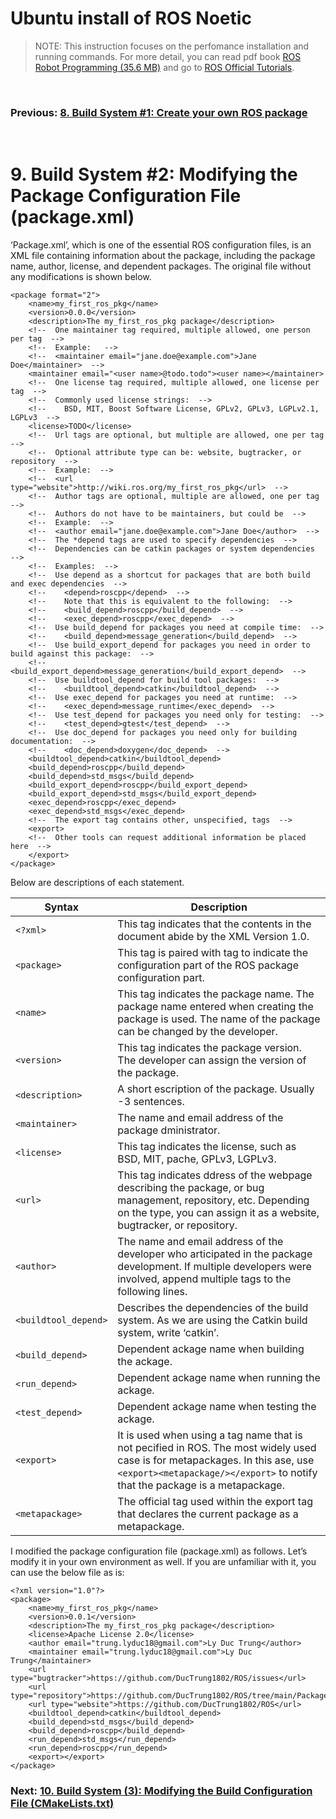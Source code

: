 # **Ubuntu install of ROS Noetic**

> NOTE: This instruction focuses on the perfomance installation and running commands. For more detail, you can read pdf book [ROS Robot Programming (35.6 MB)](https://www.robotis.com/service/download.php?no=719) and go to [ROS Official Tutorials](https://wiki.ros.org/ROS/Tutorials).

<br>

### Previous: [8. Build System #1: Create your own ROS package](8_Build_System_(1)_Create_your_own_ROS_package.md)

<br>

# 9. Build System #2: Modifying the Package Configuration File (package.xml)

‘Package.xml’, which is one of the essential ROS configuration files, is an XML file containing
information about the package, including the package name, author, license, and dependent
packages. The original file without any modifications is shown below.

    <package format="2">
        <name>my_first_ros_pkg</name>
        <version>0.0.0</version>
        <description>The my_first_ros_pkg package</description>
        <!--  One maintainer tag required, multiple allowed, one person per tag  -->
        <!--  Example:   -->
        <!--  <maintainer email="jane.doe@example.com">Jane Doe</maintainer>  -->
        <maintainer email="<user name>@todo.todo"><user name></maintainer>
        <!--  One license tag required, multiple allowed, one license per tag  -->
        <!--  Commonly used license strings:  -->
        <!--    BSD, MIT, Boost Software License, GPLv2, GPLv3, LGPLv2.1, LGPLv3  -->
        <license>TODO</license>
        <!--  Url tags are optional, but multiple are allowed, one per tag  -->
        <!--  Optional attribute type can be: website, bugtracker, or repository  -->
        <!--  Example:  -->
        <!--  <url type="website">http://wiki.ros.org/my_first_ros_pkg</url>  -->
        <!--  Author tags are optional, multiple are allowed, one per tag  -->
        <!--  Authors do not have to be maintainers, but could be  -->
        <!--  Example:  -->
        <!--  <author email="jane.doe@example.com">Jane Doe</author>  -->
        <!--  The *depend tags are used to specify dependencies  -->
        <!--  Dependencies can be catkin packages or system dependencies  -->
        <!--  Examples:  -->
        <!--  Use depend as a shortcut for packages that are both build and exec dependencies  -->
        <!--    <depend>roscpp</depend>  -->
        <!--    Note that this is equivalent to the following:  -->
        <!--    <build_depend>roscpp</build_depend>  -->
        <!--    <exec_depend>roscpp</exec_depend>  -->
        <!--  Use build_depend for packages you need at compile time:  -->
        <!--    <build_depend>message_generation</build_depend>  -->
        <!--  Use build_export_depend for packages you need in order to build against this package:  -->
        <!--    <build_export_depend>message_generation</build_export_depend>  -->
        <!--  Use buildtool_depend for build tool packages:  -->
        <!--    <buildtool_depend>catkin</buildtool_depend>  -->
        <!--  Use exec_depend for packages you need at runtime:  -->
        <!--    <exec_depend>message_runtime</exec_depend>  -->
        <!--  Use test_depend for packages you need only for testing:  -->
        <!--    <test_depend>gtest</test_depend>  -->
        <!--  Use doc_depend for packages you need only for building documentation:  -->
        <!--    <doc_depend>doxygen</doc_depend>  -->
        <buildtool_depend>catkin</buildtool_depend>
        <build_depend>roscpp</build_depend>
        <build_depend>std_msgs</build_depend>
        <build_export_depend>roscpp</build_export_depend>
        <build_export_depend>std_msgs</build_export_depend>
        <exec_depend>roscpp</exec_depend>
        <exec_depend>std_msgs</exec_depend>
        <!--  The export tag contains other, unspecified, tags  -->
        <export>
        <!--  Other tools can request additional information be placed here  -->
        </export>
    </package>

Below are descriptions of each statement.

| Syntax      | Description |
| ----------- | ----------- |
| `<?xml>`     | This tag indicates that the contents in the document abide by the XML Version 1.0. |
| `<package>`   | This tag is paired with </package> tag to indicate the configuration part of the ROS package configuration part.        |
| `<name>`   | This tag indicates the package name. The package name entered when creating the package is used. The name of the package can be changed by the developer.        |
| `<version>`   | This tag indicates the package version. The developer can assign the version of the package.        |
| `<description>`   | A short  escription of the package. Usually  -3 sentences.        |
| `<maintainer>`   | The name and email address of the package  dministrator.        |
| `<license>`   | This tag indicates the license, such as BSD, MIT,  pache, GPLv3, LGPLv3.        |
| `<url>`   | This tag indicates  ddress of the webpage describing the package, or bug management, repository, etc. Depending on the type, you can assign it as a website, bugtracker, or repository.        |
| `<author>`   | The name and email address of the developer who  articipated in the package development. If multiple developers were involved, append multiple <author> tags to the following lines.        |
| `<buildtool_depend>`   | Describes the dependencies of the build system. As we are using the Catkin build system, write ‘catkin’.        |
| `<build_depend>`   | Dependent  ackage name when building the  ackage.        |
| `<run_depend>`   | Dependent  ackage name when running the  ackage.        |
| `<test_depend>`   | Dependent  ackage name when testing the  ackage.        |
| `<export>`   | It is used when using a tag name that is not  pecified in ROS. The most widely used case is for metapackages. In this  ase, use `<export><metapackage/></export>` to notify that the package is a metapackage.        |
| `<metapackage>`   | The official tag used within the export tag that declares the current package as a metapackage.        |

I modified the package configuration file (package.xml) as follows. Let’s modify it in your own environment as well. If you are unfamiliar with it, you can use the below file as is:

    <?xml version="1.0"?>
    <package>
        <name>my_first_ros_pkg</name>
        <version>0.0.1</version>
        <description>The my_first_ros_pkg package</description>
        <license>Apache License 2.0</license>
        <author email="trung.lyduc18@gmail.com">Ly Duc Trung</author>
        <maintainer email="trung.lyduc18@gmail.com">Ly Duc Trung</maintainer>
        <url type="bugtracker">https://github.com/DucTrung1802/ROS/issues</url>
        <url type="repository">https://github.com/DucTrung1802/ROS/tree/main/Packages</url>
        <url type="website">https://github.com/DucTrung1802/ROS</url>
        <buildtool_depend>catkin</buildtool_depend>
        <build_depend>std_msgs</build_depend>
        <build_depend>roscpp</build_depend>
        <run_depend>std_msgs</run_depend>
        <run_depend>roscpp</run_depend>
        <export></export>
    </package>

### Next: [10. Build System (3): Modifying the Build Configuration File (CMakeLists.txt)](10_Build_System_(3)_Modifying_the_Build_Configuration_File(CMakeLists.txt).md)




